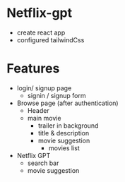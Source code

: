 # Netflix-gpt

- create react app
- configured tailwindCss

# Features

- login/ signup page
  - signin / signup form
- Browse page (after authentication)
  - Header
  - main movie
    - trailer in background
    - title & description
    - movie suggestion
      - movies list
- Netflix GPT
  - search bar
  - movie suggestion
